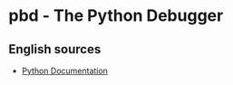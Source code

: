# pbd - The Python Debugger
## English sources

* [Python Documentation](https://docs.python.org/3/library/pdb.html)
